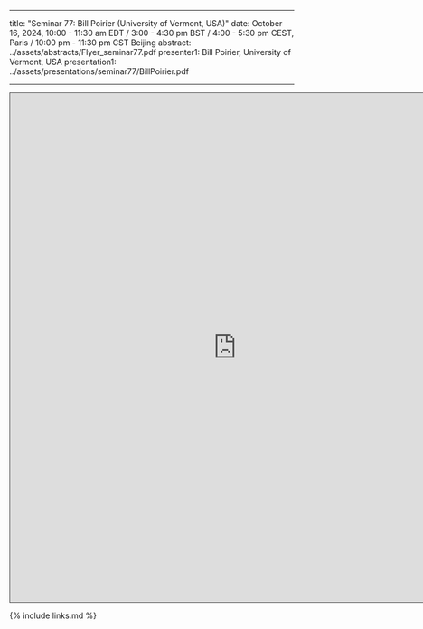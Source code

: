
---
title: "Seminar 77: Bill Poirier (University of Vermont, USA)"
date: October 16, 2024, 10:00 - 11:30 am EDT / 3:00 - 4:30 pm BST / 4:00 - 5:30 pm CEST, Paris / 10:00 pm - 11:30 pm CST Beijing
abstract: ../assets/abstracts/Flyer_seminar77.pdf
presenter1: Bill Poirier, University of Vermont, USA
presentation1: ../assets/presentations/seminar77/BillPoirier.pdf

---

<iframe src="https://ub.hosted.panopto.com/Panopto/Pages/Embed.aspx?id=d4a553ab-89c6-401b-85c2-b20b010f2676
&autoplay=false&offerviewer=true&showtitle=true&showbrand=true&captions=false&interactivity=all" height="900" width="800" 
style="border: 1px solid #464646;" allowfullscreen allow="autoplay" aria-label="Panopto Embedded Video Player" 
aria-description="Seminar #77: Bill Poirier" ></iframe>


{% include links.md %}

